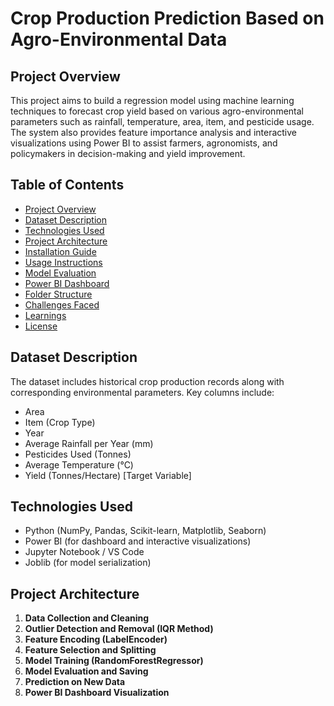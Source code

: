 # Crop Production Prediction Based on Agro-Environmental Data

## Project Overview

This project aims to build a regression model using machine learning techniques to forecast crop yield based on various agro-environmental parameters such as rainfall, temperature, area, item, and pesticide usage. The system also provides feature importance analysis and interactive visualizations using Power BI to assist farmers, agronomists, and policymakers in decision-making and yield improvement.

## Table of Contents

- [Project Overview](#project-overview)
- [Dataset Description](#dataset-description)
- [Technologies Used](#technologies-used)
- [Project Architecture](#project-architecture)
- [Installation Guide](#installation-guide)
- [Usage Instructions](#usage-instructions)
- [Model Evaluation](#model-evaluation)
- [Power BI Dashboard](#power-bi-dashboard)
- [Folder Structure](#folder-structure)
- [Challenges Faced](#challenges-faced)
- [Learnings](#learnings)
- [License](#license)

## Dataset Description

The dataset includes historical crop production records along with corresponding environmental parameters. Key columns include:

- Area
- Item (Crop Type)
- Year
- Average Rainfall per Year (mm)
- Pesticides Used (Tonnes)
- Average Temperature (°C)
- Yield (Tonnes/Hectare) [Target Variable]

## Technologies Used

- Python (NumPy, Pandas, Scikit-learn, Matplotlib, Seaborn)
- Power BI (for dashboard and interactive visualizations)
- Jupyter Notebook / VS Code
- Joblib (for model serialization)

## Project Architecture

1. **Data Collection and Cleaning**
2. **Outlier Detection and Removal (IQR Method)**
3. **Feature Encoding (LabelEncoder)**
4. **Feature Selection and Splitting**
5. **Model Training (RandomForestRegressor)**
6. **Model Evaluation and Saving**
7. **Prediction on New Data**
8. **Power BI Dashboard Visualization**


